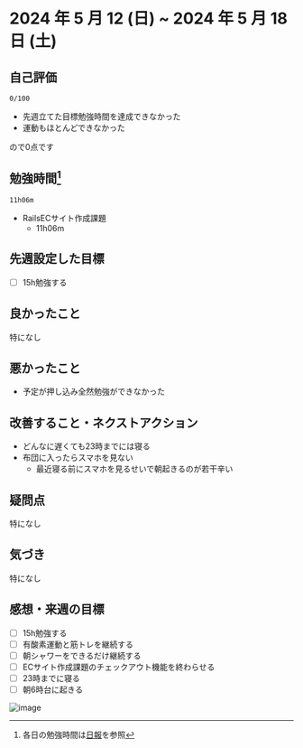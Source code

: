 # 2024 年 5 月 12 (日) ~ 2024 年 5 月 18 日 (土)

## 自己評価
```
0/100
```
- 先週立てた目標勉強時間を達成できなかった
- 運動もほとんどできなかった

ので0点です

## 勉強時間[^1]
```
11h06m
```
- RailsECサイト作成課題
  - 11h06m

## 先週設定した目標
- [ ] 15h勉強する

## 良かったこと
特になし

## 悪かったこと
- 予定が押し込み全然勉強ができなかった

## 改善すること・ネクストアクション
- どんなに遅くても23時までには寝る
- 布団に入ったらスマホを見ない
  - 最近寝る前にスマホを見るせいで朝起きるのが若干辛い

## 疑問点
特になし

## 気づき
特になし

## 感想・来週の目標
- [ ] 15h勉強する
- [ ] 有酸素運動と筋トレを継続する
- [ ] 朝シャワーをできるだけ継続する
- [ ] ECサイト作成課題のチェックアウト機能を終わらせる
- [ ] 23時までに寝る
- [ ] 朝6時台に起きる

[^1]: 各日の勉強時間は[日報](https://github.com/nil-ramuda/daily_report)を参照

![image](https://github.com/nil-ramuda/weekly_report/assets/94735931/4a36382c-60d4-4c8f-a10a-38a9957ad15d)
